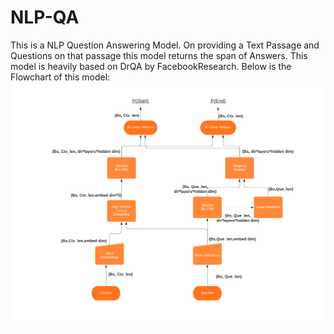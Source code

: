 # NLP-QA
This is a NLP Question Answering Model. On providing a Text
Passage and Questions on that passage this model returns the
span of Answers. This model is heavily based on DrQA by
FacebookResearch. Below is the Flowchart of this model:
![alt text](https://github.com/JaiKumar-Singh/NLP-QA/blob/main/Flowchart.png)
